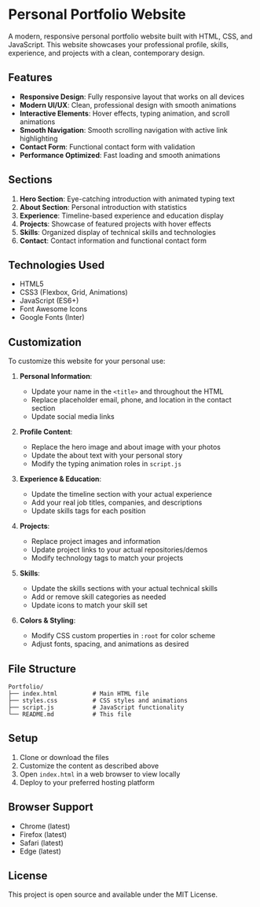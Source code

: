 # Personal Portfolio Website

A modern, responsive personal portfolio website built with HTML, CSS, and JavaScript. This website showcases your professional profile, skills, experience, and projects with a clean, contemporary design.

## Features

- **Responsive Design**: Fully responsive layout that works on all devices
- **Modern UI/UX**: Clean, professional design with smooth animations
- **Interactive Elements**: Hover effects, typing animation, and scroll animations
- **Smooth Navigation**: Smooth scrolling navigation with active link highlighting
- **Contact Form**: Functional contact form with validation
- **Performance Optimized**: Fast loading and smooth animations

## Sections

1. **Hero Section**: Eye-catching introduction with animated typing text
2. **About Section**: Personal introduction with statistics
3. **Experience**: Timeline-based experience and education display
4. **Projects**: Showcase of featured projects with hover effects
5. **Skills**: Organized display of technical skills and technologies
6. **Contact**: Contact information and functional contact form

## Technologies Used

- HTML5
- CSS3 (Flexbox, Grid, Animations)
- JavaScript (ES6+)
- Font Awesome Icons
- Google Fonts (Inter)

## Customization

To customize this website for your personal use:

1. **Personal Information**:
   - Update your name in the `<title>` and throughout the HTML
   - Replace placeholder email, phone, and location in the contact section
   - Update social media links

2. **Profile Content**:
   - Replace the hero image and about image with your photos
   - Update the about text with your personal story
   - Modify the typing animation roles in `script.js`

3. **Experience & Education**:
   - Update the timeline section with your actual experience
   - Add your real job titles, companies, and descriptions
   - Update skills tags for each position

4. **Projects**:
   - Replace project images and information
   - Update project links to your actual repositories/demos
   - Modify technology tags to match your projects

5. **Skills**:
   - Update the skills sections with your actual technical skills
   - Add or remove skill categories as needed
   - Update icons to match your skill set

6. **Colors & Styling**:
   - Modify CSS custom properties in `:root` for color scheme
   - Adjust fonts, spacing, and animations as desired

## File Structure

```
Portfolio/
├── index.html          # Main HTML file
├── styles.css          # CSS styles and animations
├── script.js           # JavaScript functionality
└── README.md           # This file
```

## Setup

1. Clone or download the files
2. Customize the content as described above
3. Open `index.html` in a web browser to view locally
4. Deploy to your preferred hosting platform

## Browser Support

- Chrome (latest)
- Firefox (latest)
- Safari (latest)
- Edge (latest)

## License

This project is open source and available under the MIT License.